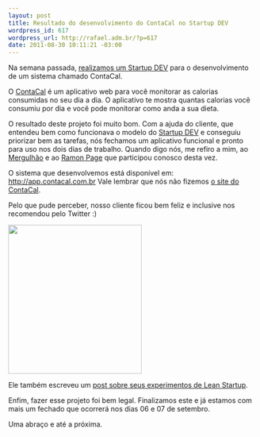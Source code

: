 ```yaml
--- 
layout: post
title: Resultado do desenvolvimento do ContaCal no Startup DEV
wordpress_id: 617
wordpress_url: http://rafael.adm.br/?p=617
date: 2011-08-30 10:11:21 -03:00
---
```

Na semana passada, <a href="http://rafael.adm.br/p/startup-dev-da-vez-contacal/">realizamos um Startup DEV</a> para o desenvolvimento de um sistema chamado ContaCal.

O <a href="http://www.contacal.com.br/">ContaCal</a> é um aplicativo web para você monitorar as calorias consumidas no seu dia a dia. O aplicativo te mostra quantas calorias você consumiu por dia e você pode monitorar como anda a sua dieta.

O resultado deste projeto foi muito bom. Com a ajuda do cliente, que entendeu bem como funcionava o modelo do <a href="http://startupdev.com.br">Startup DEV</a> e conseguiu priorizar bem as tarefas, nós fechamos um aplicativo funcional e pronto para uso nos dois dias de trabalho. Quando digo nós, me refiro a mim, ao <a href="http://mergulhao.info">Mergulhão</a> e ao <a href="http://ramonpage.com">Ramon Page</a> que participou conosco desta vez.

O sistema que desenvolvemos está disponível em: <a href="http://app.contacal.com.br">http://app.contacal.com.br</a>
Vale lembrar que nós não fizemos <a href="http://www.contacal.com.br/">o site do ContaCal</a>.

Pelo que pude perceber, nosso cliente ficou bem feliz e inclusive nos recomendou pelo Twitter :)

<a href="http://rafael.adm.br/wp-content/uploads/2011/08/Screen-shot-2011-08-30-at-10.02.56-AM.png"><img src="http://rafael.adm.br/wp-content/uploads/2011/08/Screen-shot-2011-08-30-at-10.02.56-AM-269x300.png" alt="" title="Tweet do Joca" width="269" height="300" class="aligncenter size-medium wp-image-619" /></a>

Ele também escreveu um <a href="http://www.jocaonstuff.com/2011/08/lean-startup-validation-experiment-phase-2/">post sobre seus experimentos de Lean Startup</a>.

Enfim, fazer esse projeto foi bem legal. Finalizamos este e já estamos com mais um fechado que ocorrerá nos dias 06 e 07 de setembro.

Uma abraço e até a próxima.
